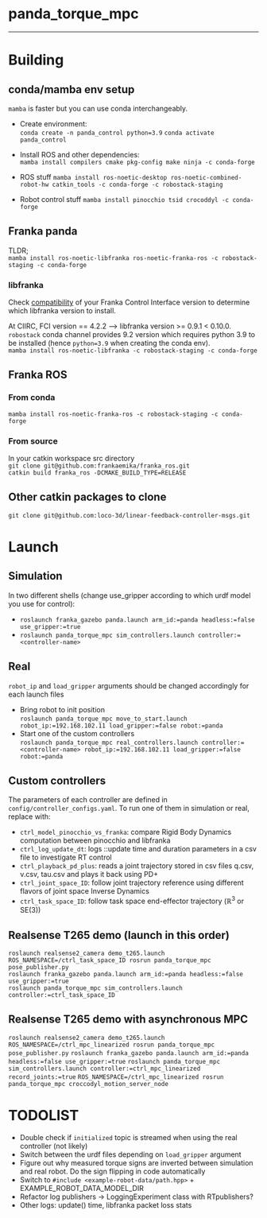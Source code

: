 # panda_torque_mpc
------------------  

# Building
## conda/mamba env setup
`mamba` is faster but you can use conda interchangeably.

* Create environment:  
`conda create -n panda_control python=3.9`
`conda activate panda_control`

* Install ROS and other dependencies:  
`mamba install compilers cmake pkg-config make ninja -c conda-forge`

* ROS stuff
`mamba install ros-noetic-desktop ros-noetic-combined-robot-hw catkin_tools -c conda-forge -c robostack-staging`

* Robot control stuff
`mamba install pinocchio tsid crocoddyl -c conda-forge`

## Franka panda
TLDR;  
`mamba install ros-noetic-libfranka ros-noetic-franka-ros -c robostack-staging -c conda-forge`

### libfranka
Check [compatibility](https://frankaemika.github.io/docs/compatibility.html "FCI-libfranka compatibily matrix") of your Franka Control Interface version to determine which libfranka version to install.

At CIIRC, FCI version == 4.2.2  --> libfranka version >= 0.9.1 < 0.10.0. `robostack` conda channel provides 9.2 version which requires python 3.9 to be installed (hence `python=3.9` when creating the conda env).   
`mamba install ros-noetic-libfranka -c robostack-staging -c conda-forge`

## Franka ROS
### From conda
`mamba install ros-noetic-franka-ros -c robostack-staging -c conda-forge`

### From source
In your catkin workspace src directory  
`git clone git@github.com:frankaemika/franka_ros.git`  
`catkin build franka_ros -DCMAKE_BUILD_TYPE=RELEASE`  

## Other catkin packages to clone
`git clone git@github.com:loco-3d/linear-feedback-controller-msgs.git`

# Launch
## Simulation
In two different shells (change use_gripper according to which urdf model you use for control):  

* `roslaunch franka_gazebo panda.launch arm_id:=panda headless:=false use_gripper:=true`
* `roslaunch panda_torque_mpc sim_controllers.launch controller:=<controller-name>`

## Real
`robot_ip` and `load_gripper` arguments should be changed accordingly for each launch files

* Bring robot to init position  
`roslaunch panda_torque_mpc move_to_start.launch robot_ip:=192.168.102.11 load_gripper:=false robot:=panda`
* Start one of the custom controllers  
`roslaunch panda_torque_mpc real_controllers.launch controller:=<controller-name> robot_ip:=192.168.102.11 load_gripper:=false robot:=panda`

## Custom controllers
The parameters of each controller are defined in `config/controller_configs.yaml`. To run one of them in simulation or real, replace <controller-name> with:
* `ctrl_model_pinocchio_vs_franka`: compare Rigid Body Dynamics computation between pinocchio and libfranka
* `ctrl_log_update_dt`: logs ::update time and duration parameters in a csv file to investigate RT control
* `ctrl_playback_pd_plus`: reads a joint trajectory stored in csv files q.csv, v.csv, tau.csv and plays it back using PD+ 
* `ctrl_joint_space_ID`: follow joint trajectory reference using different flavors of joint space Inverse Dynamics 
* `ctrl_task_space_ID`: follow task space end-effector trajectory ($\mathbb{R}^3$ or SE(3)) 

## Realsense T265 demo (launch in this order)
`roslaunch realsense2_camera demo_t265.launch`  
`ROS_NAMESPACE=/ctrl_task_space_ID rosrun panda_torque_mpc pose_publisher.py`  
`roslaunch franka_gazebo panda.launch arm_id:=panda headless:=false use_gripper:=true`  
`roslaunch panda_torque_mpc sim_controllers.launch controller:=ctrl_task_space_ID`  

## Realsense T265 demo with asynchronous MPC
`roslaunch realsense2_camera demo_t265.launch`
`ROS_NAMESPACE=/ctrl_mpc_linearized rosrun panda_torque_mpc pose_publisher.py`
`roslaunch franka_gazebo panda.launch arm_id:=panda headless:=false use_gripper:=true`
`roslaunch panda_torque_mpc sim_controllers.launch controller:=ctrl_mpc_linearized record_joints:=true`
`ROS_NAMESPACE=/ctrl_mpc_linearized rosrun panda_torque_mpc croccodyl_motion_server_node`

# TODOLIST
* Double check if `initialized` topic is streamed when using the real controller (not likely) 
* Switch between the urdf files depending on `load_gripper` argument
* Figure out why measured torque signs are inverted between simulation and real robot.
Do the sign flipping in code automatically
* Switch to `#include <example-robot-data/path.hpp>` + EXAMPLE_ROBOT_DATA_MODEL_DIR
* Refactor log publishers -> LoggingExperiment class with RTpublishers?
* Other logs: update() time, libfranka packet loss stats
